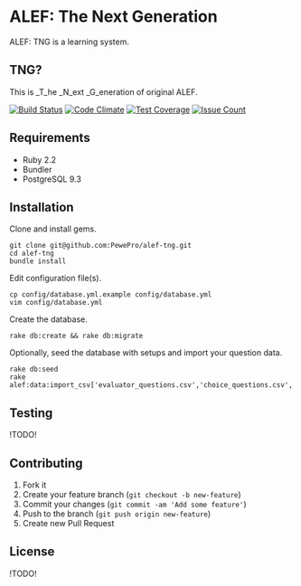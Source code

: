 # ALEF: The Next Generation

ALEF: TNG is a learning system.

## TNG?
This is _T_he _N_ext _G_eneration of original ALEF.

[![Build Status](https://travis-ci.org/PewePro/alef-tng.svg?branch=master)](https://travis-ci.org/PewePro/alef-tng)
[![Code Climate](https://codeclimate.com/github/PewePro/alef-tng/badges/gpa.svg)](https://codeclimate.com/github/PewePro/alef-tng)
[![Test Coverage](https://codeclimate.com/github/PewePro/alef-tng/badges/coverage.svg)](https://codeclimate.com/github/PewePro/alef-tng/coverage)
[![Issue Count](https://codeclimate.com/github/PewePro/alef-tng/badges/issue_count.svg)](https://codeclimate.com/github/PewePro/alef-tng)

## Requirements

* Ruby 2.2
* Bundler
* PostgreSQL 9.3

## Installation

Clone and install gems.

```
git clone git@github.com:PewePro/alef-tng.git
cd alef-tng
bundle install
```

Edit configuration file(s).

```
cp config/database.yml.example config/database.yml
vim config/database.yml
```

Create the database.

```
rake db:create && rake db:migrate
```

Optionally, seed the database with setups and import your question data.

```
rake db:seed
rake alef:data:import_csv['evaluator_questions.csv','choice_questions.csv','pics_dir']
```

## Testing

!TODO!

## Contributing

1. Fork it
2. Create your feature branch (`git checkout -b new-feature`)
3. Commit your changes (`git commit -am 'Add some feature'`)
4. Push to the branch (`git push origin new-feature`)
5. Create new Pull Request

## License

!TODO!
